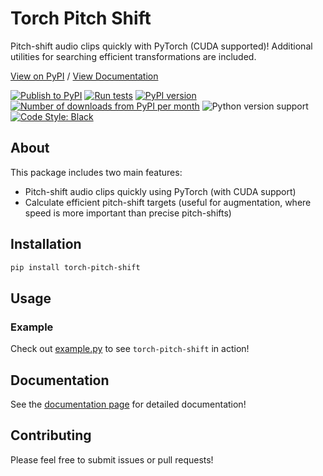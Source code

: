 # Torch Pitch Shift

Pitch-shift audio clips quickly with PyTorch (CUDA supported)! Additional utilities for searching efficient transformations are included.

[View on PyPI](https://pypi.org/project/torch-pitch-shift/) / [View Documentation](https://kentonishi.github.io/torch-pitch-shift/)

[![Publish to PyPI](https://github.com/KentoNishi/torch-pitch-shift/actions/workflows/publish.yaml/badge.svg)](https://github.com/KentoNishi/torch-pitch-shift/actions/workflows/publish.yaml)
[![Run tests](https://github.com/KentoNishi/torch-pitch-shift/actions/workflows/test.yaml/badge.svg)](https://github.com/KentoNishi/torch-pitch-shift/actions/workflows/test.yaml)
[![PyPI version](https://img.shields.io/pypi/v/torch-pitch-shift.svg?style=flat)](https://pypi.org/project/torch-pitch-shift/)
[![Number of downloads from PyPI per month](https://img.shields.io/pypi/dm/torch-pitch-shift.svg?style=flat)](https://pypi.org/project/torch-pitch-shift/)
![Python version support](https://img.shields.io/pypi/pyversions/torch-pitch-shift)
[![Code Style: Black](https://img.shields.io/badge/code%20style-black-black.svg)](https://github.com/ambv/black)

## About

This package includes two main features:
* Pitch-shift audio clips quickly using PyTorch (with CUDA support)
* Calculate efficient pitch-shift targets (useful for augmentation, where speed is more important than precise pitch-shifts)

## Installation
```bash
pip install torch-pitch-shift
```

## Usage

### Example

Check out [example.py](https://github.com/KentoNishi/torch-pitch-shift/blob/master/example.py) to see `torch-pitch-shift` in action!

## Documentation
See the [documentation page](https://kentonishi.github.io/torch-pitch-shift/) for detailed documentation!

## Contributing
Please feel free to submit issues or pull requests!

